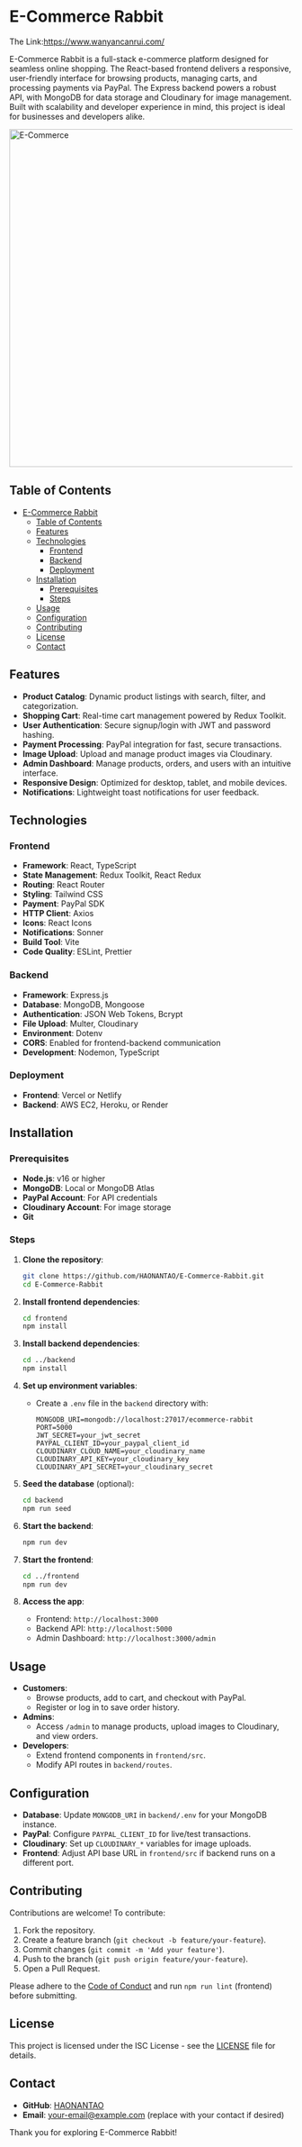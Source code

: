 # E-Commerce Rabbit
The Link:https://www.wanyancanrui.com/

E-Commerce Rabbit is a full-stack e-commerce platform designed for seamless online shopping. The React-based frontend delivers a responsive, user-friendly interface for browsing products, managing carts, and processing payments via PayPal. The Express backend powers a robust API, with MongoDB for data storage and Cloudinary for image management. Built with scalability and developer experience in mind, this project is ideal for businesses and developers alike.

<img
  src="/ScreenShow.png"
  width="1200"
  height="600"
  alt="E-Commerce"
  className="object-cover"
/>

## Table of Contents
- [E-Commerce Rabbit](#e-commerce-rabbit)
  - [Table of Contents](#table-of-contents)
  - [Features](#features)
  - [Technologies](#technologies)
    - [Frontend](#frontend)
    - [Backend](#backend)
    - [Deployment](#deployment)
  - [Installation](#installation)
    - [Prerequisites](#prerequisites)
    - [Steps](#steps)
  - [Usage](#usage)
  - [Configuration](#configuration)
  - [Contributing](#contributing)
  - [License](#license)
  - [Contact](#contact)

## Features
- **Product Catalog**: Dynamic product listings with search, filter, and categorization.
- **Shopping Cart**: Real-time cart management powered by Redux Toolkit.
- **User Authentication**: Secure signup/login with JWT and password hashing.
- **Payment Processing**: PayPal integration for fast, secure transactions.
- **Image Upload**: Upload and manage product images via Cloudinary.
- **Admin Dashboard**: Manage products, orders, and users with an intuitive interface.
- **Responsive Design**: Optimized for desktop, tablet, and mobile devices.
- **Notifications**: Lightweight toast notifications for user feedback.

## Technologies
### Frontend
- **Framework**: React, TypeScript
- **State Management**: Redux Toolkit, React Redux
- **Routing**: React Router
- **Styling**: Tailwind CSS
- **Payment**: PayPal SDK
- **HTTP Client**: Axios
- **Icons**: React Icons
- **Notifications**: Sonner
- **Build Tool**: Vite
- **Code Quality**: ESLint, Prettier

### Backend
- **Framework**: Express.js
- **Database**: MongoDB, Mongoose
- **Authentication**: JSON Web Tokens, Bcrypt
- **File Upload**: Multer, Cloudinary
- **Environment**: Dotenv
- **CORS**: Enabled for frontend-backend communication
- **Development**: Nodemon, TypeScript

### Deployment
- **Frontend**: Vercel or Netlify
- **Backend**: AWS EC2, Heroku, or Render

## Installation

### Prerequisites
- **Node.js**: v16 or higher
- **MongoDB**: Local or MongoDB Atlas
- **PayPal Account**: For API credentials
- **Cloudinary Account**: For image storage
- **Git**

### Steps
1. **Clone the repository**:
   ```bash
   git clone https://github.com/HAONANTAO/E-Commerce-Rabbit.git
   cd E-Commerce-Rabbit
   ```

2. **Install frontend dependencies**:
   ```bash
   cd frontend
   npm install
   ```

3. **Install backend dependencies**:
   ```bash
   cd ../backend
   npm install
   ```

4. **Set up environment variables**:
   - Create a `.env` file in the `backend` directory with:
     ```env
     MONGODB_URI=mongodb://localhost:27017/ecommerce-rabbit
     PORT=5000
     JWT_SECRET=your_jwt_secret
     PAYPAL_CLIENT_ID=your_paypal_client_id
     CLOUDINARY_CLOUD_NAME=your_cloudinary_name
     CLOUDINARY_API_KEY=your_cloudinary_key
     CLOUDINARY_API_SECRET=your_cloudinary_secret
     ```

5. **Seed the database** (optional):
   ```bash
   cd backend
   npm run seed
   ```

6. **Start the backend**:
   ```bash
   npm run dev
   ```

7. **Start the frontend**:
   ```bash
   cd ../frontend
   npm run dev
   ```

8. **Access the app**:
   - Frontend: `http://localhost:3000`
   - Backend API: `http://localhost:5000`
   - Admin Dashboard: `http://localhost:3000/admin`

## Usage
- **Customers**:
  - Browse products, add to cart, and checkout with PayPal.
  - Register or log in to save order history.
- **Admins**:
  - Access `/admin` to manage products, upload images to Cloudinary, and view orders.
- **Developers**:
  - Extend frontend components in `frontend/src`.
  - Modify API routes in `backend/routes`.

## Configuration
- **Database**: Update `MONGODB_URI` in `backend/.env` for your MongoDB instance.
- **PayPal**: Configure `PAYPAL_CLIENT_ID` for live/test transactions.
- **Cloudinary**: Set up `CLOUDINARY_*` variables for image uploads.
- **Frontend**: Adjust API base URL in `frontend/src` if backend runs on a different port.

## Contributing
Contributions are welcome! To contribute:
1. Fork the repository.
2. Create a feature branch (`git checkout -b feature/your-feature`).
3. Commit changes (`git commit -m 'Add your feature'`).
4. Push to the branch (`git push origin feature/your-feature`).
5. Open a Pull Request.

Please adhere to the [Code of Conduct](CODE_OF_CONDUCT.md) and run `npm run lint` (frontend) before submitting.

## License
This project is licensed under the ISC License - see the [LICENSE](LICENSE) file for details.

## Contact
- **GitHub**: [HAONANTAO](https://github.com/HAONANTAO)
- **Email**: your-email@example.com (replace with your contact if desired)

Thank you for exploring E-Commerce Rabbit!
